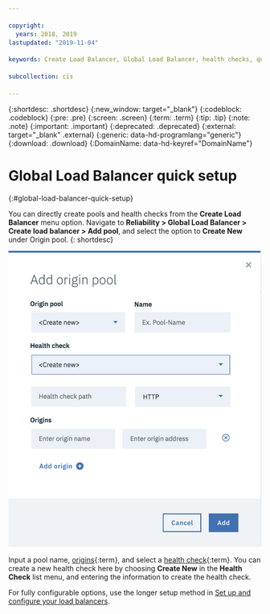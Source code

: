 ```yaml
---

copyright:
  years: 2018, 2019
lastupdated: "2019-11-04"

keywords: Create Load Balancer, Global Load Balancer, health checks, quick setup

subcollection: cis

---
```


{:shortdesc: .shortdesc}
{:new_window: target="_blank"}
{:codeblock: .codeblock}
{:pre: .pre}
{:screen: .screen}
{:term: .term}
{:tip: .tip}
{:note: .note}
{:important: .important}
{:deprecated: .deprecated}
{:external: target="_blank" .external}
{:generic: data-hd-programlang="generic"}
{:download: .download}
{:DomainName: data-hd-keyref="DomainName"}


# Global Load Balancer quick setup
{:#global-load-balancer-quick-setup}

You can directly create pools and health checks from the **Create Load Balancer** menu option. Navigate to **Reliability > Global Load Balancer > Create load balancer > Add pool**, and select the option to **Create New** under Origin pool.
{: shortdesc}

![IMAGE](images/create-new-origin-pool.png)

Input a pool name, [origins](#x2210603){:term}, and select a [health check](#x4571658){:term}. You can create a new health check here by choosing **Create New** in the **Health Check** list menu, and entering the information to create the health check.

For fully configurable options, use the longer setup method in [Set up and configure your load balancers](/docs/cis?topic=cis-set-up-and-configure-your-load-balancers).
